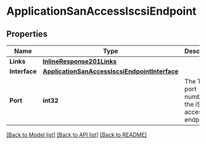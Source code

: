 # ApplicationSanAccessIscsiEndpoint

## Properties

Name | Type | Description | Notes
------------ | ------------- | ------------- | -------------
**Links** | [**InlineResponse201Links**](inline_response_201__links.md) |  | [optional] 
**Interface** | [**ApplicationSanAccessIscsiEndpointInterface**](application_san_access_iscsi_endpoint_interface.md) |  | [optional] 
**Port** | **int32** | The TCP port number of the iSCSI access endpoint. | [optional] [readonly] 

[[Back to Model list]](../README.md#documentation-for-models) [[Back to API list]](../README.md#documentation-for-api-endpoints) [[Back to README]](../README.md)


